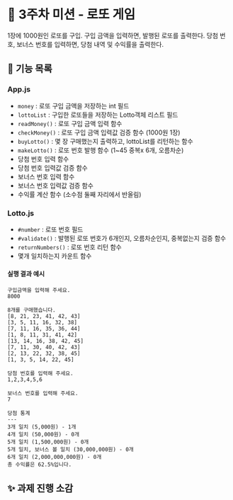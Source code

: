 # 💸 3주차 미션 - 로또 게임
1장에 1000원인 로또를 구입.
구입 금액을 입력하면, 발행된 로또를 출력한다.
당첨 번호, 보너스 번호를 입력하면, 당첨 내역 및 수익률을 출력한다.

## 🔧 기능 목록
### App.js
- `money` : 로또 구입 금액을 저장하는 int 필드
- `lottoList` : 구입한 로또들을 저장하는 Lotto객체 리스트 필드
- `readMoney()` : 로또 구입 금액 입력 함수 
- `checkMoney()` : 로또 구입 금액 입력값 검증 함수 (1000원 1장) 
- `buyLotto()` : 몇 장 구매했는지 출력하고, lottoList를 리턴하는 함수
- `makeLotto()` : 로또 번호 발행 함수 (1~45 중복x 6개, 오름차순)
- 당첨 번호 입력 함수
- 당첨 번호 입력값 검증 함수
- 보너스 번호 입력 함수
- 보너스 번호 입력값 검증 함수
- 수익률 계산 함수 (소수점 둘째 자리에서 반올림)
### Lotto.js
- `#number` : 로또 번호 필드
- `#validate()` : 발행된 로또 번호가 6개인지, 오름차순인지, 중복없는지 검증 함수
- `returnNumbers()` : 로또 번호 리턴 함수
- 몇개 일치하는지 카운트 함수

#### 실행 결과 예시

```
구입금액을 입력해 주세요.
8000

8개를 구매했습니다.
[8, 21, 23, 41, 42, 43]
[3, 5, 11, 16, 32, 38]
[7, 11, 16, 35, 36, 44]
[1, 8, 11, 31, 41, 42]
[13, 14, 16, 38, 42, 45]
[7, 11, 30, 40, 42, 43]
[2, 13, 22, 32, 38, 45]
[1, 3, 5, 14, 22, 45]

당첨 번호를 입력해 주세요.
1,2,3,4,5,6

보너스 번호를 입력해 주세요.
7

당첨 통계
---
3개 일치 (5,000원) - 1개
4개 일치 (50,000원) - 0개
5개 일치 (1,500,000원) - 0개
5개 일치, 보너스 볼 일치 (30,000,000원) - 0개
6개 일치 (2,000,000,000원) - 0개
총 수익률은 62.5%입니다.
```


## ✨ 과제 진행 소감
